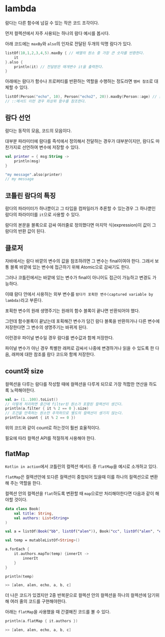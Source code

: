 # lambda

람다는 다른 함수에 넘길 수 있는 작은 코드 조각이다.

먼저 컬렉션에서 자주 사용되는 하나의 람다 예시를 봅시다.

아래 코드에는 `maxBy`와 `also`의 인자로 전달된 두개의 익명 람다가 있다.

```kotlin
listOf(10,1,2,3,4,5).maxBy { // 배열의 원소 중 가장 큰 숫자를 반환한다.
    it 
}.also {
    println(it) // 전달받은 매개변수 it을 출력한다.
}
```

아래에는 람다가 함수나 프로퍼티를 반환하는 역할을 수행하는 정도라면 `멤버 참조`로 대체할 수 있다.

```kotlin
listOf(Person("echo", 10), Person("echo2", 20)).maxBy(Person::age) // 클래스::멤버 구조로 이루어져 있다.
// ::메서드 이런 경우 최상위 함수를 참조한다.
```

## 람다 선언

람다는 동작의 모음, 코드의 모음이다.

대부분 파라미터에 람다를 즉석에서 정의해서 전달하는 경우가 대부분이지만, 람다도 마찬가지로 선언하여 변수에 저장할 수 있다.

```kotlin
val printer = { msg:String ->
    println(msg)
}

"my message".also(printer)
// my message
```

## 코틀린 람다의 특징

람다의 파라미터가 하나뿐이고 그 타입을 컴파일러가 추론할 수 있는경우 그 하나뿐인 람다의 파라미터를 `it`으로 사용할 수 있다.

람다의 본문을 블록으로 감싸 여러줄로 정의했다면 마지막 식(expression)이 값이 그 람다의 반환 값이 된다.


## 클로저

자바에서는 람다 바깥의 변수의 값을 참조하려면 그 변수는 final이여야 한다. 그래서 보통 블록 바깥에 있는 변수에 접근하기 위해 Atomic으로 감싸기도 한다.

그러나 코틀린에서는 바깥에 있는 변수가 final이 아니어도 접근이 가능하고 변경도 가능하다.

이떄 람다 안에서 사용하는 외부 변수를 `람다가 포획한 변수(captured variable by lambda)`라고 부른다.

포획한 변수의 원래 생명주기는 원래의 함수 블록이 끝나면 반환되어야 했다.

그런데 함수블록이 끝났는데 포획해간 변수가 담긴 람다 블록을 반환하거나 다른 변수에 저장한다면 그 변수의 생명주기는 바뀌게 된다.

이런경우 파이널 변수일 경우 람다를 변수값과 함께 저장한다.

파이널 변수가 아닌 경우 특별한 래퍼로 감싸서 나중에 변경하거나 읽을 수 있도록 한 다음, 래퍼에 대한 참조를 람다 코드와 함께 저장한다.

## count와 size

컬렉션을 다루는 람다를 작성할 때에 컬렉션을 다루게 되므로 가장 적합한 연산을 하도록 노력해야한다.

```kotlin
val a= (1..100).toList()
// 이렇게 처리하면 중간에 filter된 원소가 포함된 컬렉션이 생긴다. 
println(a.filter { it % 2 == 0 }.size)
// 조건을 만족하는 원소만 추적하므로 별도의 컬렉션이 생기지 않는다.
println(a.count { it % 2 == 0 })
```

위의 코드와 같이 count로 하는것이 훨씬 효율적이다.

필요에 따라 컬렉션 API를 적절하게 사용해야 한다.

## flatMap

`Kotlin in action`에서 코틀린의 컬렉션 메서드 중 `flatMap`을 예시로 소개하고 있다.

`flatMap`은 컬렉션안에 또다른 컬렉션이 중첩되어 있을때 이를 하나의 컬렉션으로 변환해 주는 역할을 한다.

컬렉션 안의 컬렉션을 `flat`하도록 변환할 때 `map`으로만 처리해야한다면 다음과 같이 해야할 것이다.

```kotlin
data class Book(
    val title: String,
    val authors: List<String>
)

val a = listOf(Book("bb", listOf("alen")), Book("cc", listOf("alen", "echo")), Book("title", listOf("a", "b", "c")))

val temp = mutableListOf<String>()

a.forEach {
    it.authors.mapTo(temp) {innerIt ->
        innerIt
    }
}

println(temp)

>> [alen, alen, echo, a, b, c]
```

더 나은 코드가 있겠지만 2중 반복문으로 컬렉션 안의 컬렉션을 하나의 컬렉션에 담기위해 여러 줄의 코드를 구현해야한다.

아래는 `flatMap`을 사용했을 때 간결해진 코드를 볼 수 있다.

```kotlin
println(a.flatMap { it.authors })

>> [alen, alen, echo, a, b, c]
```

